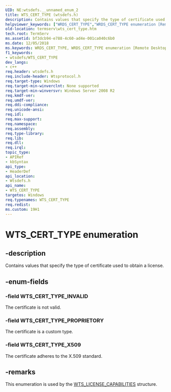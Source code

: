 ```yaml
---
UID: NE:wtsdefs.__unnamed_enum_2
title: WTS_CERT_TYPE (wtsdefs.h)
description: Contains values that specify the type of certificate used to obtain a license.
helpviewer_keywords: ["WRDS_CERT_TYPE","WRDS_CERT_TYPE enumeration [Remote Desktop Services]","WTS_CERT_TYPE","WTS_CERT_TYPE enumeration [Remote Desktop Services]","WTS_CERT_TYPE_INVALID","WTS_CERT_TYPE_PROPRIETORY","WTS_CERT_TYPE_X509","termserv.wts_cert_type","wtsdefs/WRDS_CERT_TYPE","wtsdefs/WTS_CERT_TYPE","wtsdefs/WTS_CERT_TYPE_INVALID","wtsdefs/WTS_CERT_TYPE_PROPRIETORY","wtsdefs/WTS_CERT_TYPE_X509"]
old-location: termserv\wts_cert_type.htm
tech.root: TermServ
ms.assetid: bf3dcb94-e788-4c60-ad4e-001ca040c6b0
ms.date: 12/05/2018
ms.keywords: WRDS_CERT_TYPE, WRDS_CERT_TYPE enumeration [Remote Desktop Services], WTS_CERT_TYPE, WTS_CERT_TYPE enumeration [Remote Desktop Services], WTS_CERT_TYPE_INVALID, WTS_CERT_TYPE_PROPRIETORY, WTS_CERT_TYPE_X509, termserv.wts_cert_type, wtsdefs/WRDS_CERT_TYPE, wtsdefs/WTS_CERT_TYPE, wtsdefs/WTS_CERT_TYPE_INVALID, wtsdefs/WTS_CERT_TYPE_PROPRIETORY, wtsdefs/WTS_CERT_TYPE_X509
f1_keywords:
- wtsdefs/WTS_CERT_TYPE
dev_langs:
- c++
req.header: wtsdefs.h
req.include-header: Wtsprotocol.h
req.target-type: Windows
req.target-min-winverclnt: None supported
req.target-min-winversvr: Windows Server 2008 R2
req.kmdf-ver: 
req.umdf-ver: 
req.ddi-compliance: 
req.unicode-ansi: 
req.idl: 
req.max-support: 
req.namespace: 
req.assembly: 
req.type-library: 
req.lib: 
req.dll: 
req.irql: 
topic_type:
- APIRef
- kbSyntax
api_type:
- HeaderDef
api_location:
- Wtsdefs.h
api_name:
- WTS_CERT_TYPE
targetos: Windows
req.typenames: WTS_CERT_TYPE
req.redist: 
ms.custom: 19H1
---
```


# WTS_CERT_TYPE enumeration


## -description


Contains values that specify the type of certificate used to obtain a license.


## -enum-fields




### -field WTS_CERT_TYPE_INVALID

The certificate is not valid.


### -field WTS_CERT_TYPE_PROPRIETORY

The certificate is a custom type.


### -field WTS_CERT_TYPE_X509

The certificate adheres to the X.509 standard.


## -remarks



This enumeration is used by the <a href="https://docs.microsoft.com/windows/desktop/api/wtsdefs/ns-wtsdefs-wts_license_capabilities">WTS_LICENSE_CAPABILITIES</a> structure.



